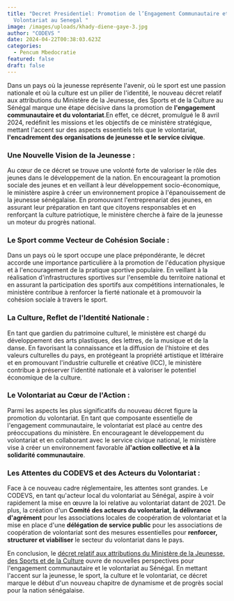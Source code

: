 ```yaml
---
title: "Decret Presidentiel: Promotion de l’Engagement Communautaire et du
  Volontariat au Senegal "
image: /images/uploads/khady-diene-gaye-3.jpg
author: "CODEVS "
date: 2024-04-22T00:38:03.623Z
categories:
  - Pencum Mbedocratie
featured: false
draft: false
---
```

Dans un pays où la jeunesse représente l'avenir, où le sport est une passion nationale et où la culture est un pilier de l'identité, le nouveau décret relatif aux attributions du Ministère de la Jeunesse, des Sports et de la Culture au Sénégal marque une étape décisive dans la promotion de <B> l'engagement communautaire et du volontariat</B>.En effet, ce décret, promulgué le 8 avril 2024, redéfinit les missions et les objectifs de ce ministère stratégique, mettant l'accent sur des aspects essentiels tels que le volontariat, <B>l'encadrement des organisations de jeunesse et le service civique</B>.

### Une Nouvelle Vision de la Jeunesse :
Au cœur de ce décret se trouve une volonté forte de valoriser le rôle des jeunes dans le développement de la nation. En encourageant la promotion sociale des jeunes et en veillant à leur développement socio-économique, le ministère aspire à créer un environnement propice à l'épanouissement de la jeunesse sénégalaise. En promouvant l'entreprenariat des jeunes, en assurant leur préparation en tant que citoyens responsables et en renforçant la culture patriotique, le ministère cherche à faire de la jeunesse un moteur du progrès national.

### Le Sport comme Vecteur de Cohésion Sociale :
Dans un pays où le sport occupe une place prépondérante, le décret accorde une importance particulière à la promotion de l'éducation physique et à l'encouragement de la pratique sportive populaire. En veillant à la réalisation d'infrastructures sportives sur l'ensemble du territoire national et en assurant la participation des sportifs aux compétitions internationales, le ministère contribue à renforcer la fierté nationale et à promouvoir la cohésion sociale à travers le sport.

### La Culture, Reflet de l'Identité Nationale :
En tant que gardien du patrimoine culturel, le ministère est chargé du développement des arts plastiques, des lettres, de la musique et de la danse. En favorisant la connaissance et la diffusion de l'histoire et des valeurs culturelles du pays, en protégeant la propriété artistique et littéraire et en promouvant l'industrie culturelle et créative (ICC), le ministère contribue à préserver l'identité nationale et à valoriser le potentiel économique de la culture.

### Le Volontariat au Cœur de l'Action :
Parmi les aspects les plus significatifs du nouveau décret figure la promotion du volontariat. En tant que composante essentielle de l'engagement communautaire, le volontariat est placé au centre des préoccupations du ministère. En encourageant le développement du volontariat et en collaborant avec le service civique national, le ministère vise à créer un environnement favorable à<B>l'action collective et à la solidarité communautaire</B>.

### Les Attentes du CODEVS et des Acteurs du Volontariat :
Face à ce nouveau cadre réglementaire, les attentes sont grandes. Le CODEVS, en tant qu'acteur local du volontariat au Sénégal, aspire à voir rapidement la mise en œuvre la loi relative au volontariat datant de 2021. De plus, la création d'un <B>Comité des acteurs du volontariat</B>, <B>la délivrance d'agrément</b> pour les associations locales de coopération de volontariat et la mise en place d'une <b>délégation de service public</b> pour les associations de coopération de volontariat sont des mesures essentielles pour <B>renforcer, structurer et viabiliser</B> le secteur du volontariat dans le pays.

En conclusion, le [décret relatif aux attributions du Ministère de la Jeunesse, des Sports et de la Culture](https://codevsn.org/publications/decret-n-2024-963-relatif-aux-attributions-du-ministre-de-la-jeunesse-des/) ouvre de nouvelles perspectives pour l'engagement communautaire et le volontariat au Sénégal. En mettant l'accent sur la jeunesse, le sport, la culture et le volontariat, ce décret marque le début d'un nouveau chapitre de dynamisme et de progrès social pour la nation sénégalaise.
